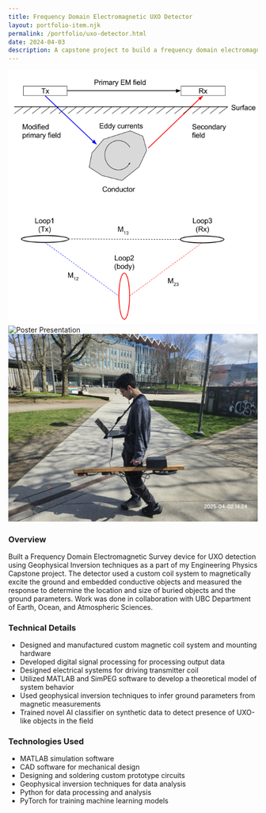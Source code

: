 ```yaml
---
title: Frequency Domain Electromagnetic UXO Detector
layout: portfolio-item.njk
permalink: /portfolio/uxo-detector.html
date: 2024-04-03
description: A capstone project to build a frequency domain electromagnetic survey device for UXO detection.
---
```


<div class="portfolio-content">
<div class="media-gallery">

![3 loop system](/pictures/Concepts_3loops.png)
![Poster Presentation](/pictures/2025-04-03%2018.10.36%20(1).jpg)
![Detector System In the Field](/pictures/Gnj6KbUaMAEv1P4.jpg)

</div>
<div class="project-details">

### Overview
Built a Frequency Domain Electromagnetic Survey device for UXO detection using Geophysical Inversion techniques as a part of my Engineering Physics Capstone project. The detector used a custom coil system to magnetically excite the ground and embedded conductive objects and measured the response to determine the location and size of buried objects and the ground parameters. Work was done in collaboration with UBC Department of Earth, Ocean, and Atmospheric Sciences.

### Technical Details
- Designed and manufactured custom magnetic coil system and mounting hardware
- Developed digital signal processing for processing output data
- Designed electrical systems for driving transmitter coil
- Utilized MATLAB and SimPEG software to develop a theoretical model of system behavior
- Used geophysical inversion techniques to infer ground parameters from magnetic measurements
- Trained novel AI classifier on synthetic data to detect presence of UXO-like objects in the field

### Technologies Used
- MATLAB simulation software
- CAD software for mechanical design
- Designing and soldering custom prototype circuits
- Geophysical inversion techniques for data analysis
- Python for data processing and analysis
- PyTorch for training machine learning models

</div>
</div>
